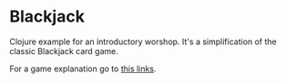 Blackjack
=========

Clojure example for an introductory worshop. It's a simplification of the classic Blackjack card game.

For a game explanation go to [this links](http://www.pagat.com/banking/blackjack.html).
